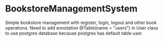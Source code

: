# BookstoreManagementSystem
Simple bookstore management with register, login, logout and other book operations.
Need to add annotation @Table(name = "users") in User class to use postgres database because postgres has default table user.
